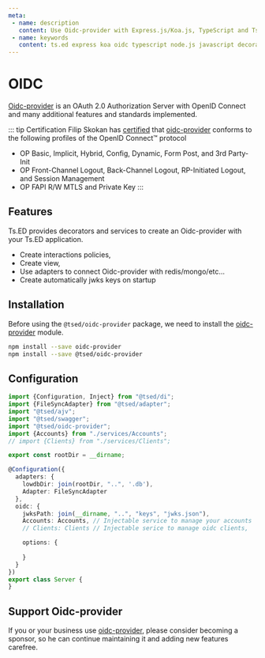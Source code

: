 ```yaml
---
meta:
 - name: description
   content: Use Oidc-provider with Express.js/Koa.js, TypeScript and Ts.ED. oidc-provider is an OAuth 2.0 Authorization Server with OpenID Connect and many additional features and standards implemented.
 - name: keywords
   content: ts.ed express koa oidc typescript node.js javascript decorators
---
```

# OIDC 

<Banner src="https://oauth.net/images/oauth-logo-square.png" height="200" href="https://github.com/panva/node-oidc-provider"></Banner>

[Oidc-provider](https://github.com/panva/node-oidc-provider) is an OAuth 2.0 Authorization Server with OpenID Connect and many additional features and standards implemented.

::: tip Certification
Filip Skokan has [certified](https://openid.net/certification/) that [oidc-provider](https://github.com/panva/node-oidc-provider) conforms to the following profiles of the OpenID Connect™ protocol

- OP Basic, Implicit, Hybrid, Config, Dynamic, Form Post, and 3rd Party-Init
- OP Front-Channel Logout, Back-Channel Logout, RP-Initiated Logout, and Session Management
- OP FAPI R/W MTLS and Private Key
:::

## Features

Ts.ED provides decorators and services to create an Oidc-provider with your Ts.ED application.

- Create interactions policies,
- Create view,
- Use adapters to connect Oidc-provider with redis/mongo/etc...
- Create automatically jwks keys on startup

## Installation

Before using the `@tsed/oidc-provider` package, we need to install the [oidc-provider](https://www.npmjs.com/package/oidc-provider) module.

```bash
npm install --save oidc-provider
npm install --save @tsed/oidc-provider
```

## Configuration

```typescript
import {Configuration, Inject} from "@tsed/di";
import {FileSyncAdapter} from "@tsed/adapter";
import "@tsed/ajv";
import "@tsed/swagger";
import "@tsed/oidc-provider";
import {Accounts} from "./services/Accounts"; 
// import {Clients} from "./services/Clients"; 

export const rootDir = __dirname;

@Configuration({
  adapters: {
    lowdbDir: join(rootDir, "..", '.db'),
    Adapter: FileSyncAdapter
  },
  oidc: {
    jwksPath: join(__dirname, "..", "keys", "jwks.json"),
    Accounts: Accounts, // Injectable service to manage your accounts
    // Clients: Clients // Injectable serice to manage oidc clients,

    options: {
      
    }
  }
})
export class Server {
}
```

## Support Oidc-provider

If you or your business use [oidc-provider](https://github.com/panva/node-oidc-provider), please consider becoming a sponsor, so he can continue maintaining it and adding new features carefree.

